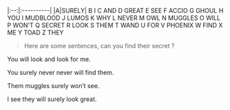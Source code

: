 |:--:|:----------|
|A|SURELY|
B 	I
C 	AND
D	  GREAT
E 	SEE
F 	ACCIO
G 	GHOUL
H 	YOU
I 	MUDBLOOD
J 	LUMOS
K 	WHY
L 	NEVER
M 	OWL
N 	MUGGLES
O 	WILL
P 	WON'T
Q 	SECRET
R 	LOOK
S 	THEM
T 	WAND
U 	FOR
V 	PHOENIX
W	  FIND
X	  ME
Y  	TOAD
Z	  THEY


> Here are some sentences, can you find their secret ?


You will look and look for me.


You surely never never will find them.


Them muggles surely won’t see.


I see they will surely look great.

